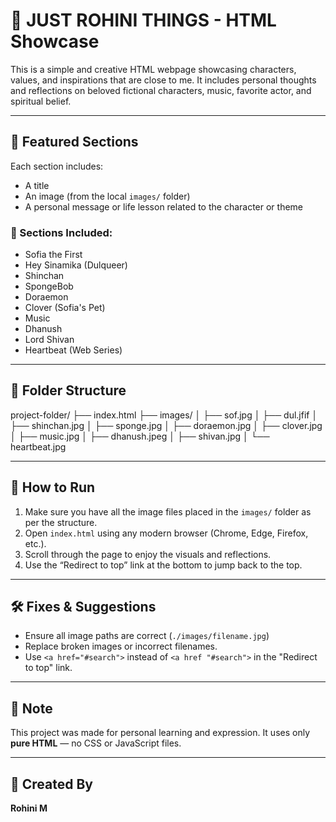 # 🌟 JUST ROHINI THINGS - HTML Showcase

This is a simple and creative HTML webpage showcasing characters, values, and inspirations that are close to me. It includes personal thoughts and reflections on beloved fictional characters, music, favorite actor, and spiritual belief.

---

## 📸 Featured Sections

Each section includes:
- A title
- An image (from the local `images/` folder)
- A personal message or life lesson related to the character or theme

### 🧡 Sections Included:
- Sofia the First
- Hey Sinamika (Dulqueer)
- Shinchan
- SpongeBob
- Doraemon
- Clover (Sofia's Pet)
- Music
- Dhanush
- Lord Shivan
- Heartbeat (Web Series)

---

## 📁 Folder Structure

project-folder/
├── index.html
├── images/
│ ├── sof.jpg
│ ├── dul.jfif
│ ├── shinchan.jpg
│ ├── sponge.jpg
│ ├── doraemon.jpg
│ ├── clover.jpg
│ ├── music.jpg
│ ├── dhanush.jpeg
│ ├── shivan.jpg
│ └── heartbeat.jpg


---

## 🚀 How to Run

1. Make sure you have all the image files placed in the `images/` folder as per the structure.
2. Open `index.html` using any modern browser (Chrome, Edge, Firefox, etc.).
3. Scroll through the page to enjoy the visuals and reflections.
4. Use the “Redirect to top” link at the bottom to jump back to the top.

---

## 🛠️ Fixes & Suggestions

- Ensure all image paths are correct (`./images/filename.jpg`)
- Replace broken images or incorrect filenames.
- Use `<a href="#search">` instead of `<a href "#search">` in the "Redirect to top" link.

---

## 📝 Note

This project was made for personal learning and expression. It uses only **pure HTML** — no CSS or JavaScript files.

---

## 💖 Created By

**Rohini M**
